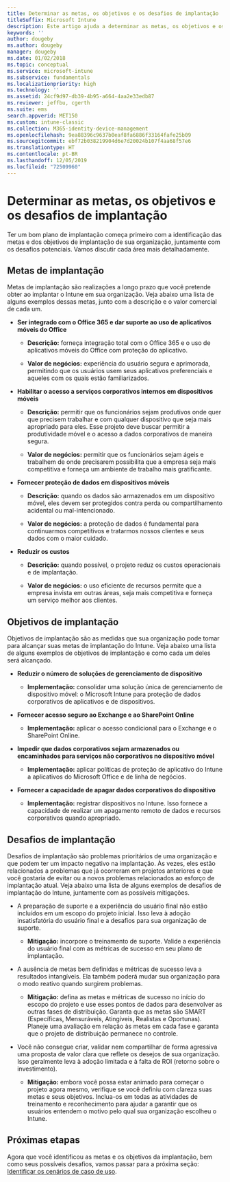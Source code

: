 ```yaml
---
title: Determinar as metas, os objetivos e os desafios de implantação
titleSuffix: Microsoft Intune
description: Este artigo ajuda a determinar as metas, os objetivos e os desafios de implantação para uma implementação somente na nuvem do Microsoft Intune.
keywords: ''
author: dougeby
ms.author: dougeby
manager: dougeby
ms.date: 01/02/2018
ms.topic: conceptual
ms.service: microsoft-intune
ms.subservice: fundamentals
ms.localizationpriority: high
ms.technology: ''
ms.assetid: 24cf9d97-db39-4b95-a664-4aa2e33edb87
ms.reviewer: jeffbu, cgerth
ms.suite: ems
search.appverid: MET150
ms.custom: intune-classic
ms.collection: M365-identity-device-management
ms.openlocfilehash: 9ea88396c9637b0eaf8fa6886f33164fafe25b09
ms.sourcegitcommit: ebf72b038219904d6e7d20024b107f4aa68f57e6
ms.translationtype: HT
ms.contentlocale: pt-BR
ms.lasthandoff: 12/05/2019
ms.locfileid: "72509960"
---
```

# <a name="determine-deployment-goals-objectives-and-challenges"></a>Determinar as metas, os objetivos e os desafios de implantação

Ter um bom plano de implantação começa primeiro com a identificação das metas e dos objetivos de implantação de sua organização, juntamente com os desafios potenciais. Vamos discutir cada área mais detalhadamente.

## <a name="deployment-goals"></a>Metas de implantação

Metas de implantação são realizações a longo prazo que você pretende obter ao implantar o Intune em sua organização. Veja abaixo uma lista de alguns exemplos dessas metas, junto com a descrição e o valor comercial de cada um.

- **Ser integrado com o Office 365 e dar suporte ao uso de aplicativos móveis do Office**

  - **Descrição:** forneça integração total com o Office 365 e o uso de aplicativos móveis do Office com proteção do aplicativo.

  - **Valor de negócios:** experiência do usuário segura e aprimorada, permitindo que os usuários usem seus aplicativos preferenciais e aqueles com os quais estão familiarizados.

- **Habilitar o acesso a serviços corporativos internos em dispositivos móveis**

  - **Descrição:** permitir que os funcionários sejam produtivos onde quer que precisem trabalhar e com qualquer dispositivo que seja mais apropriado para eles. Esse projeto deve buscar permitir a produtividade móvel e o acesso a dados corporativos de maneira segura.

  - **Valor de negócios:** permitir que os funcionários sejam ágeis e trabalhem de onde precisarem possibilita que a empresa seja mais competitiva e forneça um ambiente de trabalho mais gratificante.

- **Fornecer proteção de dados em dispositivos móveis**

  - **Descrição:** quando os dados são armazenados em um dispositivo móvel, eles devem ser protegidos contra perda ou compartilhamento acidental ou mal-intencionado.

  - **Valor de negócios:** a proteção de dados é fundamental para continuarmos competitivos e tratarmos nossos clientes e seus dados com o maior cuidado.

- **Reduzir os custos**

  - **Descrição:** quando possível, o projeto reduz os custos operacionais e de implantação.

  - **Valor de negócios:** o uso eficiente de recursos permite que a empresa invista em outras áreas, seja mais competitiva e forneça um serviço melhor aos clientes.

## <a name="deployment-objectives"></a>Objetivos de implantação

Objetivos de implantação são as medidas que sua organização pode tomar para alcançar suas metas de implantação do Intune. Veja abaixo uma lista de alguns exemplos de objetivos de implantação e como cada um deles será alcançado.

- **Reduzir o número de soluções de gerenciamento de dispositivo**

  - **Implementação:** consolidar uma solução única de gerenciamento de dispositivo móvel: o Microsoft Intune para proteção de dados corporativos de aplicativos e de dispositivos.

- **Fornecer acesso seguro ao Exchange e ao SharePoint Online**

  - **Implementação:** aplicar o acesso condicional para o Exchange e o SharePoint Online.

- **Impedir que dados corporativos sejam armazenados ou encaminhados para serviços não corporativos no dispositivo móvel**

  - **Implementação:** aplicar políticas de proteção de aplicativo do Intune a aplicativos do Microsoft Office e de linha de negócios.

- **Fornecer a capacidade de apagar dados corporativos do dispositivo**

  - **Implementação:** registrar dispositivos no Intune. Isso fornece a capacidade de realizar um apagamento remoto de dados e recursos corporativos quando apropriado.

## <a name="deployment-challenges"></a>Desafios de implantação

Desafios de implantação são problemas prioritários de uma organização e que podem ter um impacto negativo na implantação. Às vezes, eles estão relacionados a problemas que já ocorreram em projetos anteriores e que você gostaria de evitar ou a novos problemas relacionados ao esforço de implantação atual. Veja abaixo uma lista de alguns exemplos de desafios de implantação do Intune, juntamente com as possíveis mitigações.

- A preparação de suporte e a experiência do usuário final não estão incluídos em um escopo do projeto inicial. Isso leva à adoção insatisfatória do usuário final e a desafios para sua organização de suporte.

  - **Mitigação:** incorpore o treinamento de suporte. Valide a experiência do usuário final com as métricas de sucesso em seu plano de implantação.

- A ausência de metas bem definidas e métricas de sucesso leva a resultados intangíveis. Ela também poderá mudar sua organização para o modo reativo quando surgirem problemas.

  - **Mitigação:** defina as metas e métricas de sucesso no início do escopo do projeto e use esses pontos de dados para desenvolver as outras fases de distribuição. Garanta que as metas são SMART (Específicas, Mensuráveis, Atingíveis, Realistas e Oportunas). Planeje uma avaliação em relação às metas em cada fase e garanta que o projeto de distribuição permanece no controle.

- Você não consegue criar, validar nem compartilhar de forma agressiva uma proposta de valor clara que reflete os desejos de sua organização. Isso geralmente leva à adoção limitada e à falta de ROI (retorno sobre o investimento).

  - **Mitigação:** embora você possa estar animado para começar o projeto agora mesmo, verifique se você definiu com clareza suas metas e seus objetivos. Inclua-os em todas as atividades de treinamento e reconhecimento para ajudar a garantir que os usuários entendem o motivo pelo qual sua organização escolheu o Intune.

## <a name="next-steps"></a>Próximas etapas

Agora que você identificou as metas e os objetivos da implantação, bem como seus possíveis desafios, vamos passar para a próxima seção: [Identificar os cenários de caso de uso](planning-guide-scenarios.md).
